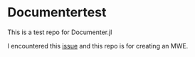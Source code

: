 # Documentertest
This is a test repo for Documenter.jl

I encountered this [issue](https://discourse.julialang.org/t/issue-with-documenters-pdf-output-pictures-not-found/23023) and this repo is for creating an MWE.

